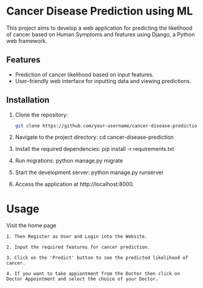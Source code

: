 #  Cancer Disease Prediction using ML

This project aims to develop a web application for predicting the likelihood of cancer based on Human Symptoms and features using Django, a Python web framework.

## Features

- Prediction of cancer likelihood based on input features.
- User-friendly web interface for inputting data and viewing predictions.

## Installation

1. Clone the repository:
   ```bash
   git clone https://github.com/your-username/cancer-disease-prediction.git

2. Navigate to the project directory:
   cd cancer-disease-prediction

3. Install the required dependencies:
   pip install -r requirements.txt
4. Run migrations:
   python manage.py migrate
5. Start the development server:
   python manage.py runserver
6. Access the application at http://localhost:8000.

# Usage
Visit the home page 

    1. Then Register as User and Login into the Website.
    
    2. Input the required features for cancer prediction.
    
    3. Click on the 'Predict' button to see the predicted likelihood of cancer.
    
    4. If you want to take appiontment from the Doctor then click on Doctor Appointment and select the choice of your Doctor.
    

